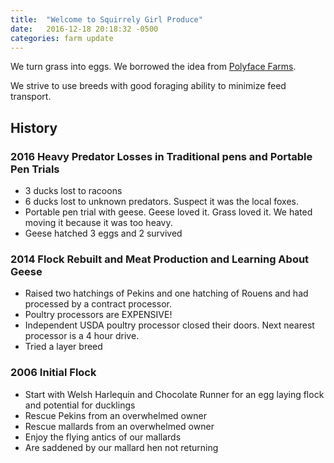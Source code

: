 ```yaml
---
title:  "Welcome to Squirrely Girl Produce"
date:   2016-12-18 20:18:32 -0500
categories: farm update
---
```


We turn grass into eggs.  We borrowed the idea from [Polyface Farms](http://www.polyfacefarms.com/production/).

We strive to use breeds with good foraging ability to minimize feed transport.

## History

### 2016 Heavy Predator Losses in Traditional pens and Portable Pen Trials
* 3 ducks lost to racoons
* 6 ducks lost to unknown predators.  Suspect it was the local foxes.
* Portable pen trial with geese.  Geese loved it.  Grass loved it.  We hated moving it because it was too heavy.
* Geese hatched 3 eggs and 2 survived

### 2014 Flock Rebuilt and Meat Production and Learning About Geese
* Raised two hatchings of Pekins and one hatching of Rouens and had processed by a contract processor.
* Poultry processors are EXPENSIVE!
* Independent USDA poultry processor closed their doors.  Next nearest processor is a 4 hour drive.
* Tried a layer breed

### 2006 Initial Flock
* Start with Welsh Harlequin and Chocolate Runner for an egg laying flock and potential for ducklings
* Rescue Pekins from an overwhelmed owner
* Rescue mallards from an overwhelmed owner
* Enjoy the flying antics of our mallards
* Are saddened by our mallard hen not returning
